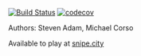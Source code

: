 [![Build Status](https://travis-ci.org/sadam0930/SniperGame.svg?branch=master)](https://travis-ci.org/sadam0930/SniperGame)
[![codecov](https://codecov.io/gh/sadam0930/SniperGame/branch/master/graph/badge.svg)](https://codecov.io/gh/sadam0930/SniperGame)


Authors: Steven Adam, Michael Corso

Available to play at [snipe.city](snipe.city)
